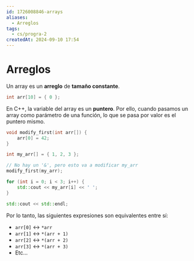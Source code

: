 ```yaml
---
id: 1726008846-arrays
aliases:
  - Arreglos
tags:
  - cs/progra-2
createdAt: 2024-09-10 17:54
---
```


# Arreglos

Un array es un **arreglo** de **tamaño constante**.

```cpp
int arr[10] = { 0 };
```

En C++, la variable del array es un **puntero**. Por ello, cuando pasamos un array como parámetro de una función, lo que se pasa por valor es el puntero mismo.

```cpp
void modify_first(int arr[]) {
    arr[0] = 42;
}

int my_arr[] = { 1, 2, 3 };

// No hay un '&', pero esto va a modificar my_arr
modify_first(my_arr);

for (int i = 0; i < 3; i++) {
    std::cout << my_arr[i] << ' ';
}

std::cout << std::endl;
```

Por lo tanto, las siguientes expresiones son equivalentes entre sí:

- `arr[0]` $\leftrightarrow$ `*arr`
- `arr[1]` $\leftrightarrow$ `*(arr + 1)`
- `arr[2]` $\leftrightarrow$ `*(arr + 2)`
- `arr[3]` $\leftrightarrow$ `*(arr + 3)`
- Etc...

